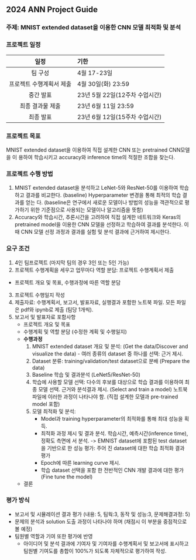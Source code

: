 ## 2024 ANN Project Guide
### 주제: MNIST extended dataset을 이용한 CNN 모델 최적화 및 분석
### 프로젝트 일정

|      일정       | 기한                    |
|:-------------:|:----------------------|
|     팀 구성      | 4월 17-23일             |
| 프로젝트 수행계획서 제출 | 4월 30일(화) 23:59       |
|     중간 발표     | 23년 5월 22일(12주차 수업시간) |
|   최종 결과물 제출   | 23년 6월 11일 23:59      |
|     최종 발표     | 23년 6월 12일(15주차 수업시간) |

### 프로젝트 목표
MNIST extended dataset을 이용하여 직접 설계한 CNN 또는 pretrained CNN모델을 이
용하여 학습시키고 accuracy와 inference time의 적절한 조합을 찾는다.

### 프로젝트 수행 방법
1. MNIST extended dataset을 분석하고 LeNet-5와 ResNet-50를 이용하여 학습하고
결과를 비교한다. (baseline) Hyperparameter 변경을 통해 최적의 학습 결과를 얻는
다. (baseline은 연구에서 새로운 모델이나 방법의 성능을 객관적으로 평가하기 위한 기준점으로 사용되는 모델이나 알고리즘을 뜻함)
2. Accuracy와 학습시간, 추론시간을 고려하여 직접 설계한 네트워크와 Keras의 pretrained model을 이용한 CNN 모델을 선정하고 학습하여 결과를 분석한다. 이때
CNN 모델 선정 과정과 결과를 실험 및 분석 결과에 근거하여 제시한다.

### 요구 조건
1. 4인 팀프로젝트 (마지막 팀의 경우 3인 또는 5인 가능)
2. 프로젝트 수행계획을 세우고 업무마다 역할 분담: 프로젝트 수행계획서 제출
- 프로젝트 개요 및 목표, 수행과정에 따른 역할 분담
3. 프로젝트 수행일지 작성
4. 제출자료: 수행계획서, 보고서, 발표자료, 실행결과 포함한 노트북 파일. 모든 파일은
pdf와 ipynb로 제출 (팀당 1개씩).
5. 보고서 및 발표자료 포함사항
   - 프로젝트 개요 및 목표
   - 수행계획 및 역할 분담 (수정한 계획 및 수행일지)
   - **수행과정**
     1) MNIST extended dataset 개요 및 분석: (Get the data/Discover and visualize the data) - 여러 종류의
     dataset 중 하나를 선택: 근거 제시.
     2) Dataset 분류: training/validation/test dataset으로 분배 (Prepare the data)
     3) Baseline 학습 및 결과분석 (LeNet5/ResNet-50)
     4) 학습에 사용할 모델 선택: 다수의 후보를 대상으로 학습 결과를 이용하여 최종 모델
     선택. 근거와 분석결과 제시. (Select and train a model) 노트북 파일에 이러한 과정이 나타나야 함. (직접 설계한 모델과 pre-trained model 포함)
     5) 모델 최적화 및 분석:
        - Model과 training hyperparameter의 최적화를 통해 최대 성능을 획득.
        - 최적화 과정 제시 및 결과 분석. 학습시간, 예측시간(inference time), 정확도 측면에
        서 분석. -> EMNIST dataset에 포함된 test dataset을 기반으로 한 성능 평가: 주어
        진 dataset에 대한 학습 최적화 결과 평가
        - Epoch에 따른 learning curve 제시.
        - 학습 dataset 선택을 포함 한 전반적인 CNN 개발 결과에 대한 평가(Fine tune the model)
   - 결론

### 평가 방식
- 보고서 및 시뮬레이션 결과 평가 (내용: 5, 팀웍:3, 동작 및 성능:3, 문제해결과정: 5)
- 문제의 분석과 solution 도출 과정이 나타나야 하며 (채점시 이 부분을 중점적으로 볼 예정) 
- 팀원별 역할과 기여 또한 평가에 반영 
  - 아이디어 및 분석 결과에 기여자 및 기여자를 수행계획서 및 보고서에 표시하고 팀원별 기여도를 총합이 100%가 되도록 자체적으로 평가하여 작성.
